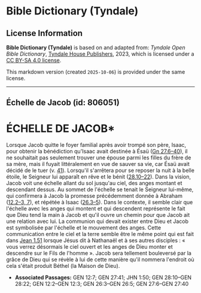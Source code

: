 # Bible Dictionary (Tyndale)

## License Information

**Bible Dictionary (Tyndale)** is based on and adapted from: _Tyndale Open Bible Dictionary_, [Tyndale House Publishers](https://tyndaleopenresources.com/), 2023, which is licensed under a [CC BY-SA 4.0 license](https://creativecommons.org/licenses/by-sa/4.0/legalcode.en).

This markdown version (created `2025-10-06`) is provided under the same license.



--------------------------------

## Échelle de Jacob (id: 806051)

ÉCHELLE DE JACOB\*
==================

Lorsque Jacob quitte le foyer familial après avoir trompé son père, Isaac, pour obtenir la bénédiction qu'Isaac avait destinée à Ésaü ([Gn 27\.6–40](https://ref.ly/Gen27:6-Gen27:40)), il ne souhaitait pas seulement trouver une épouse parmi les filles du frère de sa mère, mais il fuyait littéralement en vue de sauver sa vie, car Ésaü avait décidé de le tuer (v. [41](https://ref.ly/Gen27:41)). Lorsqu'il s'arrêtera pour se reposer la nuit à la belle étoile, le Seigneur lui apparaît en rêve et le bénit ([28\.10–22](https://ref.ly/Gen28:10-Gen28:22)). Dans la vision, Jacob voit une échelle allant du sol jusqu'au ciel, des anges montant et descendant dessus. Au sommet de l'échelle se tenait le Seigneur lui\-même, qui confirmera à Jacob la promesse précédemment donnée à Abraham ([12\.2–3, 7](https://ref.ly/Gen12:2-Gen12:3,Gen12:7)), et répétée à Isaac ([26\.3–5](https://ref.ly/Gen26:3-Gen26:5)). Dans le contexte, il semble clair que l'échelle avec les anges qui montent et qui descendent représente le fait que Dieu tend la main à Jacob et qu'il ouvre un chemin pour que Jacob ait une relation avec lui. La communion qui devait exister entre Dieu et Jacob est symbolisée par l'échelle et le mouvement des anges. Cette communication entre le ciel et la terre semble être le même point qui est fait dans [Jean 1\.51](https://ref.ly/John1:50) lorsque Jésus dit à Nathanaël et à ses autres disciples : « vous verrez désormais le ciel ouvert et les anges de Dieu monter et descendre sur le Fils de l'homme ». Jacob sera tellement bouleversé par la grâce de Dieu qui se révèle à lui de cette manière qu'il nommera l'endroit où cela s'était produit Béthel (la Maison de Dieu).

* **Associated Passages:** GEN 12:7; GEN 27:41; JHN 1:50; GEN 28:10–GEN 28:22; GEN 12:2–GEN 12:3; GEN 26:3–GEN 26:5; GEN 27:6–GEN 27:40

